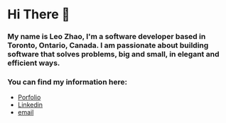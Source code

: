 # Hi There 👋

### My name is Leo Zhao, I'm a software developer based in Toronto, Ontario, Canada. I am passionate about building software that solves problems, big and small, in elegant and efficient ways.

### You can find my information here: 
- [Porfolio](https://portfolio-leozhao.herokuapp.com/)
- [Linkedin](https://www.linkedin.com/in/leogezhao/)
- [email](ge.leo.zhao@gmail.com)
